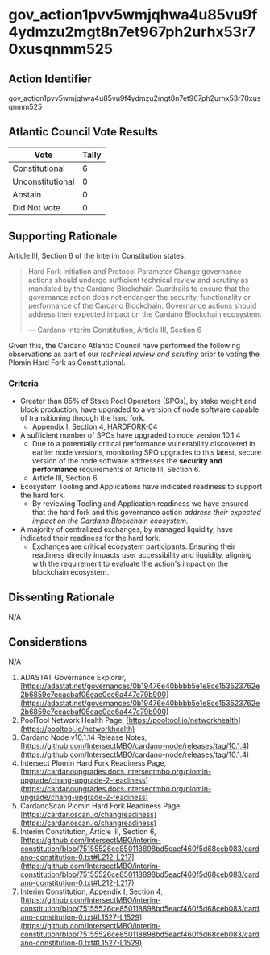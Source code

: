 # gov_action1pvv5wmjqhwa4u85vu9f4ydmzu2mgt8n7et967ph2urhx53r70xusqnmm525

## Action Identifier

gov_action1pvv5wmjqhwa4u85vu9f4ydmzu2mgt8n7et967ph2urhx53r70xusqnmm525

## Atlantic Council Vote Results

| Vote             | Tally |
|------------------|-------|
| Constitutional   | 6     |
| Unconstitutional | 0     |
| Abstain          | 0     |
| Did Not Vote     | 0     |

## Supporting Rationale

Article III, Section 6 of the Interim Constitution states:

> Hard Fork Initiation and Protocol Parameter Change governance actions should
> undergo sufficient technical review and scrutiny as mandated by the Cardano
> Blockchain Guardrails to ensure that the governance action does not endanger
> the security, functionality or performance of the Cardano Blockchain.
> Governance actions should address their expected impact on the Cardano
> Blockchain ecosystem.
>
> — Cardano Interim Constitution, Article III, Section 6

Given this, the Cardano Atlantic Council have performed the following
observations as part of our *technical review and scrutiny* prior to voting the
Plomin Hard Fork as Constitutional.

### Criteria

- Greater than 85% of Stake Pool Operators (SPOs), by stake weight and block
  production, have upgraded to a version of node software capable of
  transitioning through the hard fork.
    - Appendix I, Section 4, HARDFORK-04
- A sufficient number of SPOs have upgraded to node version 10.1.4
    - Due to a potentially critical performance vulnerability discovered in
      earlier node versions, monitoring SPO upgrades to this latest, secure
      version of the node software addresses the **security and performance**
      requirements of Article III, Section 6.
    - Article III, Section 6
- Ecosystem Tooling and Applications have indicated readiness to support the
  hard fork.
    - By reviewing Tooling and Application readiness we have ensured that the
      hard fork and this governance action
      *address their expected impact on the Cardano Blockchain ecosystem.*
- A majority of centralized exchanges, by managed liquidity, have indicated
  their readiness for the hard fork.
    - Exchanges are critical ecosystem participants. Ensuring their readiness
      directly impacts user accessibility and liquidity, aligning with the
      requirement to evaluate the action's impact on the blockchain ecosystem.

## Dissenting Rationale

N/A

## Considerations

N/A

1. ADASTAT Governance
   Explorer, [https://adastat.net/governances/0b19476e40bbbb5e1e8ce153523762e2b6859e7ecacbaf06eae0ee6a447e79b900](https://adastat.net/governances/0b19476e40bbbb5e1e8ce153523762e2b6859e7ecacbaf06eae0ee6a447e79b900)
2. PoolTool Network Health Page, [https://pooltool.io/networkhealth](https://pooltool.io/networkhealth)
3. Cardano Node v10.1.14 Release Notes, [https://github.com/IntersectMBO/cardano-node/releases/tag/10.1.4](https://github.com/IntersectMBO/cardano-node/releases/tag/10.1.4)
4. Intersect Plomin Hard Fork Readiness Page, [https://cardanoupgrades.docs.intersectmbo.org/plomin-upgrade/chang-upgrade-2-readiness](https://cardanoupgrades.docs.intersectmbo.org/plomin-upgrade/chang-upgrade-2-readiness)
5. CardanoScan Plomin Hard Fork Readiness Page, [https://cardanoscan.io/changreadiness](https://cardanoscan.io/changreadiness)
6. Interim Constitution, Article III, Section 6, [https://github.com/IntersectMBO/interim-constitution/blob/75155526ce850118898bd5eacf460f5d68ceb083/cardano-constitution-0.txt#L212-L217](https://github.com/IntersectMBO/interim-constitution/blob/75155526ce850118898bd5eacf460f5d68ceb083/cardano-constitution-0.txt#L212-L217)
7. Interim Constitution, Appendix I, Section 4, [https://github.com/IntersectMBO/interim-constitution/blob/75155526ce850118898bd5eacf460f5d68ceb083/cardano-constitution-0.txt#L1527-L1529](https://github.com/IntersectMBO/interim-constitution/blob/75155526ce850118898bd5eacf460f5d68ceb083/cardano-constitution-0.txt#L1527-L1529)